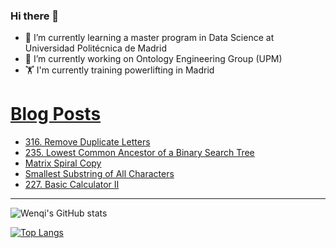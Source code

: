 ### Hi there 👋

- 🌱 I’m currently learning a master program in Data Science at Universidad Politécnica de Madrid
- 🔭 I’m currently working on Ontology Engineering Group (UPM) 
- 🏋️ I'm currently training powerlifting in Madrid

# [Blog Posts](https://www.dev.to/jiangwenqi)
<!-- BLOG-POST-LIST:START -->
- [316. Remove Duplicate Letters](https://dev.to/jiangwenqi/316-remove-duplicate-letters-3a6b)
- [235. Lowest Common Ancestor of a Binary Search Tree](https://dev.to/jiangwenqi/235-lowest-common-ancestor-of-a-binary-search-tree-3a3j)
- [Matrix Spiral Copy](https://dev.to/jiangwenqi/matrix-spiral-copy-2c76)
- [Smallest Substring of All Characters](https://dev.to/jiangwenqi/smallest-substring-of-all-characters-ei5)
- [227. Basic Calculator II](https://dev.to/jiangwenqi/227-basic-calculator-ii-3ee4)
<!-- BLOG-POST-LIST:END -->


---

![Wenqi's GitHub stats](https://github-readme-stats.vercel.app/api?username=jiangwenqi&show_icons=true&count_private=true)

[![Top Langs](https://github-readme-stats.vercel.app/api/top-langs/?username=jiangwenqi&layout=compact)](https://github.com/jiangwenqi/github-readme-stats)
